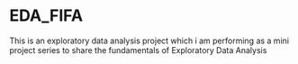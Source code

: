 # EDA_FIFA
This is an exploratory data analysis project which i am performing as a mini project series to share the fundamentals of Exploratory Data Analysis
